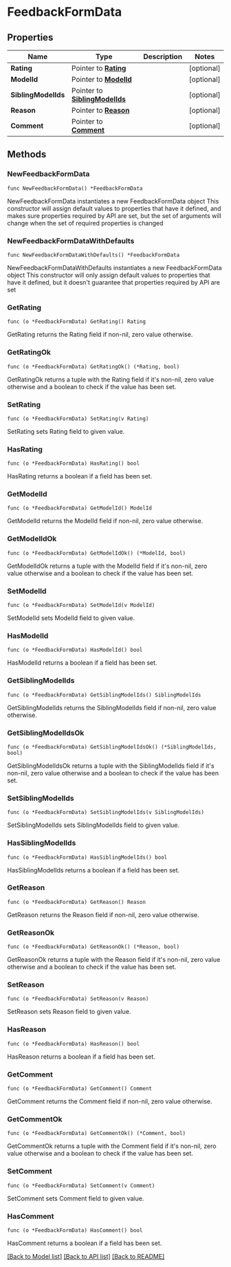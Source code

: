 # FeedbackFormData

## Properties

Name | Type | Description | Notes
------------ | ------------- | ------------- | -------------
**Rating** | Pointer to [**Rating**](Rating.md) |  | [optional] 
**ModelId** | Pointer to [**ModelId**](ModelId.md) |  | [optional] 
**SiblingModelIds** | Pointer to [**SiblingModelIds**](SiblingModelIds.md) |  | [optional] 
**Reason** | Pointer to [**Reason**](Reason.md) |  | [optional] 
**Comment** | Pointer to [**Comment**](Comment.md) |  | [optional] 

## Methods

### NewFeedbackFormData

`func NewFeedbackFormData() *FeedbackFormData`

NewFeedbackFormData instantiates a new FeedbackFormData object
This constructor will assign default values to properties that have it defined,
and makes sure properties required by API are set, but the set of arguments
will change when the set of required properties is changed

### NewFeedbackFormDataWithDefaults

`func NewFeedbackFormDataWithDefaults() *FeedbackFormData`

NewFeedbackFormDataWithDefaults instantiates a new FeedbackFormData object
This constructor will only assign default values to properties that have it defined,
but it doesn't guarantee that properties required by API are set

### GetRating

`func (o *FeedbackFormData) GetRating() Rating`

GetRating returns the Rating field if non-nil, zero value otherwise.

### GetRatingOk

`func (o *FeedbackFormData) GetRatingOk() (*Rating, bool)`

GetRatingOk returns a tuple with the Rating field if it's non-nil, zero value otherwise
and a boolean to check if the value has been set.

### SetRating

`func (o *FeedbackFormData) SetRating(v Rating)`

SetRating sets Rating field to given value.

### HasRating

`func (o *FeedbackFormData) HasRating() bool`

HasRating returns a boolean if a field has been set.

### GetModelId

`func (o *FeedbackFormData) GetModelId() ModelId`

GetModelId returns the ModelId field if non-nil, zero value otherwise.

### GetModelIdOk

`func (o *FeedbackFormData) GetModelIdOk() (*ModelId, bool)`

GetModelIdOk returns a tuple with the ModelId field if it's non-nil, zero value otherwise
and a boolean to check if the value has been set.

### SetModelId

`func (o *FeedbackFormData) SetModelId(v ModelId)`

SetModelId sets ModelId field to given value.

### HasModelId

`func (o *FeedbackFormData) HasModelId() bool`

HasModelId returns a boolean if a field has been set.

### GetSiblingModelIds

`func (o *FeedbackFormData) GetSiblingModelIds() SiblingModelIds`

GetSiblingModelIds returns the SiblingModelIds field if non-nil, zero value otherwise.

### GetSiblingModelIdsOk

`func (o *FeedbackFormData) GetSiblingModelIdsOk() (*SiblingModelIds, bool)`

GetSiblingModelIdsOk returns a tuple with the SiblingModelIds field if it's non-nil, zero value otherwise
and a boolean to check if the value has been set.

### SetSiblingModelIds

`func (o *FeedbackFormData) SetSiblingModelIds(v SiblingModelIds)`

SetSiblingModelIds sets SiblingModelIds field to given value.

### HasSiblingModelIds

`func (o *FeedbackFormData) HasSiblingModelIds() bool`

HasSiblingModelIds returns a boolean if a field has been set.

### GetReason

`func (o *FeedbackFormData) GetReason() Reason`

GetReason returns the Reason field if non-nil, zero value otherwise.

### GetReasonOk

`func (o *FeedbackFormData) GetReasonOk() (*Reason, bool)`

GetReasonOk returns a tuple with the Reason field if it's non-nil, zero value otherwise
and a boolean to check if the value has been set.

### SetReason

`func (o *FeedbackFormData) SetReason(v Reason)`

SetReason sets Reason field to given value.

### HasReason

`func (o *FeedbackFormData) HasReason() bool`

HasReason returns a boolean if a field has been set.

### GetComment

`func (o *FeedbackFormData) GetComment() Comment`

GetComment returns the Comment field if non-nil, zero value otherwise.

### GetCommentOk

`func (o *FeedbackFormData) GetCommentOk() (*Comment, bool)`

GetCommentOk returns a tuple with the Comment field if it's non-nil, zero value otherwise
and a boolean to check if the value has been set.

### SetComment

`func (o *FeedbackFormData) SetComment(v Comment)`

SetComment sets Comment field to given value.

### HasComment

`func (o *FeedbackFormData) HasComment() bool`

HasComment returns a boolean if a field has been set.


[[Back to Model list]](../README.md#documentation-for-models) [[Back to API list]](../README.md#documentation-for-api-endpoints) [[Back to README]](../README.md)


